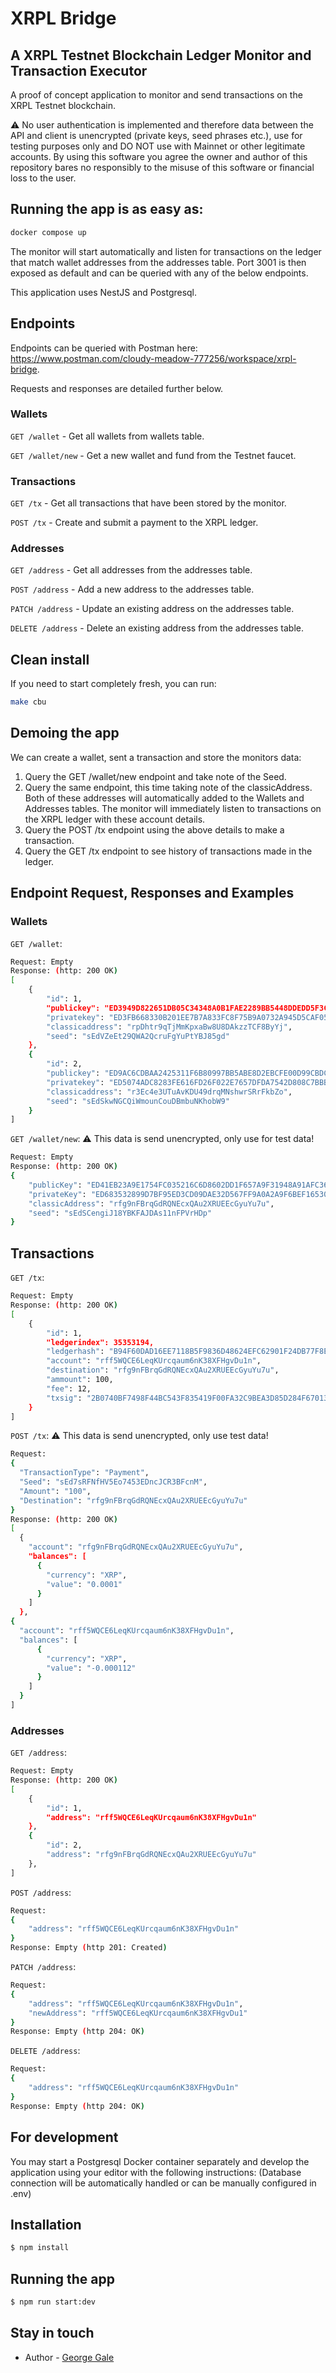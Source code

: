 # XRPL Bridge

## A XRPL Testnet Blockchain Ledger Monitor and Transaction Executor
A proof of concept application to monitor and send transactions on the XRPL Testnet blockchain.

⚠️ No user authentication is implemented and therefore data between the API and client is unencrypted (private keys, seed phrases etc.), use for testing purposes only and DO NOT use with Mainnet or other legitimate accounts. By using this software you agree the owner and author of this repository bares no responsibly to the misuse of this software or financial loss to the user.
️

## Running the app is as easy as:

```bash
docker compose up
```

The monitor will start automatically and listen for transactions on the ledger that match wallet addresses from the addresses table. Port 3001 is then exposed as default and can be queried with any of the below endpoints.

This application uses NestJS and Postgresql.

## Endpoints
Endpoints can be queried with Postman here: https://www.postman.com/cloudy-meadow-777256/workspace/xrpl-bridge.

Requests and responses are detailed further below.

### Wallets

`GET /wallet` - Get all wallets from wallets table.

`GET /wallet/new` - Get a new wallet and fund from the Testnet faucet.

### Transactions

`GET /tx` - Get all transactions that have been stored by the monitor.

`POST /tx` - Create and submit a payment to the XRPL ledger.

### Addresses

`GET /address` - Get all addresses from the addresses table.

`POST /address` - Add a new address to the addresses table.

`PATCH /address` - Update an existing address on the addresses table.

`DELETE /address` - Delete an existing address from the addresses table.

## Clean install

If you need to start completely fresh, you can run:

```bash
make cbu
```
## Demoing the app

We can create a wallet, sent a transaction and store the monitors data:
1.  Query the GET /wallet/new endpoint and take note of the Seed.
2.  Query the same endpoint, this time taking note of the classicAddress. Both of these addresses will automatically added to the Wallets and Addresses tables. The monitor will immediately listen to transactions on the XRPL ledger with these account details.
3.  Query the POST /tx endpoint using the above details to make a transaction.
4.  Query the GET  /tx endpoint to see history of transactions made in the ledger.

## Endpoint Request, Responses and Examples

### Wallets

`GET /wallet`:

```bash
Request: Empty
Response: (http: 200 OK)
[
    {
        "id": 1,
        "publickey": "ED3949D822651DB05C34348A0B1FAE2289BB5448DDEDD5F3C3C0B0DF16AA9F4DC5",
        "privatekey": "ED3FB668330B201EE7B7A833FC8F75B9A0732A945D5CAF053C17AE36678913679D",
        "classicaddress": "rpDhtr9qTjMmKpxaBw8U8DAkzzTCF8ByYj",
        "seed": "sEdVZeEt29QWA2QcruFgYuPtYBJ85gd"
    },
    {
        "id": 2,
        "publickey": "ED9AC6CDBAA2425311F6B80997BB5ABE8D2EBCFE00D99CBDC4644D6725D0E8A868",
        "privatekey": "ED5074ADC8283FE616FD26F022E7657DFDA7542D808C7BBBC6E9BE7B080C09E589",
        "classicaddress": "r3Ec4e3UTuAvKDU49drqMNshwrSRrFkbZo",
        "seed": "sEdSkwNGCQiWmounCouDBmbuNKhobW9"
    }
]
```

`GET /wallet/new`:
⚠️ This data is send unencrypted, only use for test data!

```bash
Request: Empty
Response: (http: 200 OK)
{
    "publicKey": "ED41EB23A9E1754FC035216C6D8602DD1F657A9F31948A91AFC36E5B66A95604C6",
    "privateKey": "ED683532899D7BF95ED3CD09DAE32D567FF9A0A2A9F6BEF16530F4B45333D642D0",
    "classicAddress": "rfg9nFBrqGdRQNEcxQAu2XRUEEcGyuYu7u",
    "seed": "sEdSCengiJ18YBKFAJDAs11nFPVrHDp"
}
```

## Transactions

`GET /tx`:

```bash
Request: Empty
Response: (http: 200 OK)
[
    {
        "id": 1,
        "ledgerindex": 35353194,
        "ledgerhash": "B94F60DAD16EE7118B5F9836D48624EFC62901F24DB77F8E35A60C4EBDBCF7C1",
        "account": "rff5WQCE6LeqKUrcqaum6nK38XFHgvDu1n",
        "destination": "rfg9nFBrqGdRQNEcxQAu2XRUEEcGyuYu7u",
        "ammount": 100,
        "fee": 12,
        "txsig": "2B0740BF7498F44BC543F835419F00FA32C9BEA3D85D284F670134BA57D317AD00F28C066E66C0FCECF0774C170318A36A97DE9FB7975762A34A8669E72CB307"
    }
]
```

`POST /tx`:
⚠️ This data is send unencrypted, only use test data!

```bash
Request:
{
  "TransactionType": "Payment",
  "Seed": "sEd7sRFNfHV5Eo7453EDncJCR3BFcnM",
  "Amount": "100",
  "Destination": "rfg9nFBrqGdRQNEcxQAu2XRUEEcGyuYu7u"
}
Response: (http: 200 OK)
[
  {
    "account": "rfg9nFBrqGdRQNEcxQAu2XRUEEcGyuYu7u",
    "balances": [
      {
        "currency": "XRP",
        "value": "0.0001"
      }
    ]
  },
{
  "account": "rff5WQCE6LeqKUrcqaum6nK38XFHgvDu1n",
  "balances": [
      {
        "currency": "XRP",
        "value": "-0.000112"
      }
    ]
  }
]
```

### Addresses

`GET /address`:

```bash
Request: Empty
Response: (http: 200 OK)
[
    {
        "id": 1,
        "address": "rff5WQCE6LeqKUrcqaum6nK38XFHgvDu1n"
    },
    {
        "id": 2,
        "address": "rfg9nFBrqGdRQNEcxQAu2XRUEEcGyuYu7u"
    },
]
```

`POST /address`:

```bash
Request:
{
    "address": "rff5WQCE6LeqKUrcqaum6nK38XFHgvDu1n"
}
Response: Empty (http 201: Created)
```

`PATCH /address`:

```bash
Request:
{
    "address": "rff5WQCE6LeqKUrcqaum6nK38XFHgvDu1n",
    "newAddress": "rff5WQCE6LeqKUrcqaum6nK38XFHgvDu1"
}
Response: Empty (http 204: OK)
```

`DELETE /address`:

```bash
Request:
{
    "address": "rff5WQCE6LeqKUrcqaum6nK38XFHgvDu1n"
}
Response: Empty (http 204: OK)
```

## For development

You may start a Postgresql Docker container separately and develop the application using your editor with the following instructions:
(Database connection will be automatically handled or can be manually configured in .env)

## Installation

```bash
$ npm install
```

## Running the app

```bash
$ npm run start:dev

```

## Stay in touch

- Author - [George Gale](mailto:gmgale@icloud.com)


